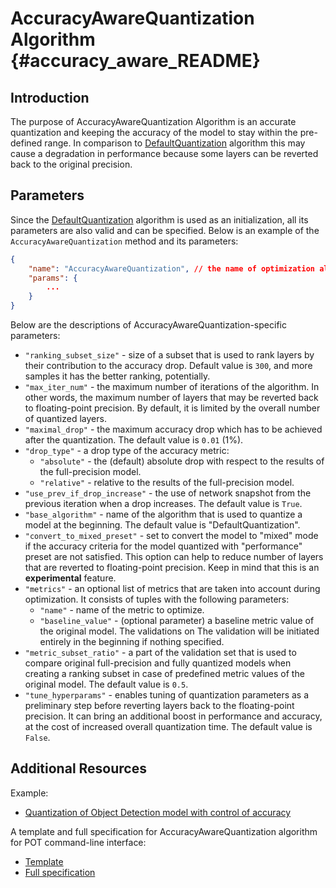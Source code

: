 # AccuracyAwareQuantization Algorithm {#accuracy_aware_README}

## Introduction
The purpose of AccuracyAwareQuantization Algorithm is an accurate quantization and keeping the accuracy of the model to stay within the 
pre-defined range. In comparison to [DefaultQuantization](../default/README.md) algorithm this may cause a 
degradation in performance because some layers can be reverted back to the original precision.

## Parameters
Since the [DefaultQuantization](../default/README.md) algorithm is used as an initialization, all its parameters are also valid and can be specified. Below is an example of the `AccuracyAwareQuantization` method and its parameters:
```json
{
    "name": "AccuracyAwareQuantization", // the name of optimization algorithm 
    "params": {
        ...
    }
}
```

Below are the descriptions of AccuracyAwareQuantization-specific parameters:
- `"ranking_subset_size"` - size of a subset that is used to rank layers by their contribution to the accuracy drop. 
Default value is `300`, and more samples it has the better ranking, potentially.
- `"max_iter_num"` - the maximum number of iterations of the algorithm. In other words, the maximum number of layers that may
 be reverted back to floating-point precision. By default, it is limited by the overall number of quantized layers.
- `"maximal_drop"` - the maximum accuracy drop which has to be achieved after the quantization. The default value is `0.01` (1%).
- `"drop_type"` - a drop type of the accuracy metric: 
    - `"absolute"` - the (default) absolute drop with respect to the results of the full-precision model.
    - `"relative"` - relative to the results of the full-precision model.
- `"use_prev_if_drop_increase"` - the use of network snapshot from the previous iteration when a drop 
increases. The default value is `True`.
- `"base_algorithm"` - name of the algorithm that is used to quantize a model at the beginning. The default value is 
    "DefaultQuantization".
- `"convert_to_mixed_preset"` - set to convert the model to "mixed" mode if the accuracy criteria for the model
 quantized with "performance" preset are not satisfied. This option can help to reduce number of layers that are reverted
 to floating-point precision. Keep in mind that this is an **experimental** feature.
- `"metrics"` - an optional list of metrics that are taken into account during optimization. It consists of tuples with the 
following parameters:
    - `"name"` - name of the metric to optimize.
    - `"baseline_value"` - (optional parameter) a baseline metric value of the original model. The validations on
    The validation will be initiated entirely in the beginning if nothing specified.
- `"metric_subset_ratio"` - a part of the validation set that is used to compare original full-precision and 
fully quantized models when creating a ranking subset in case of predefined metric values of the original model.
The default value is `0.5`.
- `"tune_hyperparams"` - enables tuning of quantization parameters as a preliminary step before reverting layers back
to the floating-point precision. It can bring an additional boost in performance and accuracy, at the cost of increased overall 
quantization time. The default value is `False`.

## Additional Resources

Example:
 * [Quantization of Object Detection model with control of accuracy](https://github.com/openvinotoolkit/openvino/tree/master/tools/pot/openvino/tools/pot/api/samples/object_detection)

 A template and full specification for AccuracyAwareQuantization algorithm for POT command-line interface:
 * [Template](https://github.com/openvinotoolkit/testrepo/blob/master/tools/pot/configs/accuracy_aware_quantization_template.json)
 * [Full specification](https://github.com/openvinotoolkit/openvino/blob/master/tools/pot/configs/accuracy_aware_quantization_spec.json)

